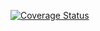 [![Coverage Status](https://coveralls.io/repos/github/kurokikaze/moonlands/badge.svg?branch=master)](https://coveralls.io/github/kurokikaze/moonlands?branch=master)
